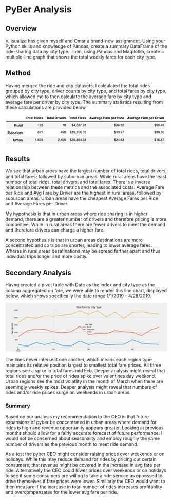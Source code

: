 # PyBer Analysis
## Overview
V. Isualize has given myself and Omar a brand-new assignment. Using your Python skills and knowledge of Pandas, create a summary DataFrame of the ride-sharing data by city type. Then, using Pandas and Matplotlib, create a multiple-line graph that shows the total weekly fares for each city type.

## Method 
Having merged the ride and city datasets, I calculated the total rides grouped by city type, driver counts by city type, and total fares by city type, 
which allowed me to then calculate the average fare by city type and average fare per driver by city type. 
The summary statistics resulting from these calculations are provided below. 

![Pyber_Ride_summary](https://github.com/cfusco77/PyBer_Analysis/blob/main/Resources/Pyber_Ride_Summary.png)

## Results 
We see that urban areas have the largest number of total rides, total drivers, and total fares; followed by suburban areas. While rural areas have the least number of total rides, total drivers, and total fares. There is a inverse relationship between these metrics and the associated costs. Average Fare per Ride and Avg Fare by Driver are the highest in rural areas, followed by suburban areas. Urban areas have the cheapest Average Fares per Ride and Average Fares per Driver. 

My hypothesis is that in urban areas where ride sharing is in higher demand, there are a greater number of drivers and therefore pricing is more compeitive. While in rural areas there are fewer drivers to meet the demand and therefore drivers can charge a higher fare. 

A second hypothesis is that in urban areas destinations are more concentrated and so trips are shorter, leading to lower average fares. Wheras in rural areas desatinations may be spread farther apart and thus individual trips longer and more costly. 

## Secondary Analysis 
Havng created a pivot table with Date as the index and city type as the column aggregated on fare, we were able to render this line chart, displayed below, which shows specifically the date range 1/1/2019 - 4/28/2019. 

![Challenge_fare_summary](https://github.com/cfusco77/PyBer_Analysis/blob/main/Challenege_fare_summary.png) 

The lines never intersect one another, which means each region type maintains its relative position largest to smallest total fare prices. 
All three regions see a spike in total fares mid Feb. Deeper analysis might reveal that total rides and/or the price of rides spike over valentines day weekend. 
Urban regions see the most volatlity in the month of March when there are seemingly weekly spikes. Deeper analysis might reveal that numbers of rides and/or ride prices surge on weekends in urban areas. 

### Summary
Based on our analysis my recommendation to the CEO is that future expansions of pyber be concentrated in urban areas where demand for rides is high and revenue opportunity appears greater. Looking at previous months should allow for a fairly accurate forecast of future performance. I would not be concerned about seasonality and employ roughly the same number of drivers as the previous month to meet ride demand.

As a test the pyber CEO might consider raising prices over weekends or on holidays. While this may reduce demand for rides by pricing out certain consumers, that revenue might be covered in the increase in avg fare per ride. 
Alternatively the CEO could lower prices over weekends or on holidays to see if some consumers are willing to take a ride service as oppossed to drive themselves if fare prices were lower. Similiarly the CEO would want to then measure if the increase in total number of rides increases profitablity and overcompensates for the lower avg fare per ride. 
